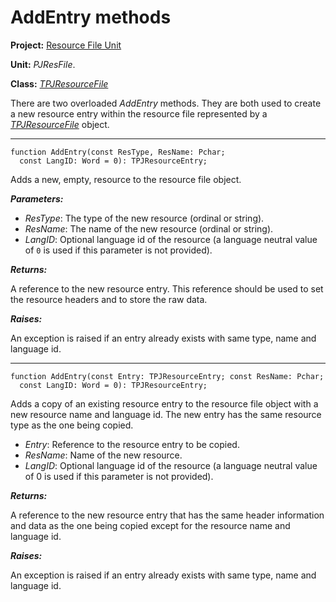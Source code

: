 <a href='Hidden comment: 
$Rev$
$Date$
'></a>

# AddEntry methods #

**Project:** [Resource File Unit](ResFileUnit.md)

**Unit:** _PJResFile_.

**Class:** _[TPJResourceFile](TPJResourceFile.md)_

There are two overloaded _AddEntry_ methods. They are both used to create a new resource entry within the resource file represented by a _[TPJResourceFile](TPJResourceFile.md)_ object.


---


```
function AddEntry(const ResType, ResName: Pchar;
  const LangID: Word = 0): TPJResourceEntry;
```

Adds a new, empty, resource to the resource file object.

**_Parameters:_**

  * _ResType_: The type of the new resource (ordinal or string).
  * _ResName_: The name of the new resource (ordinal or string).
  * _LangID_: Optional language id of the resource (a language neutral value of `0` is used if this parameter is not provided).

**_Returns:_**

A reference to the new resource entry. This reference should be used to set the resource headers and to store the raw data.

**_Raises:_**

An exception is raised if an entry already exists with same type, name and language id.


---


```
function AddEntry(const Entry: TPJResourceEntry; const ResName: Pchar;
  const LangID: Word = 0): TPJResourceEntry;
```

Adds a copy of an existing resource entry to the resource file object with a new resource name and language id. The new entry has the same resource type as the one being copied.

  * _Entry_: Reference to the resource entry to be copied.
  * _ResName_: Name of the new resource.
  * _LangID_: Optional language id of the resource (a language neutral value of 0 is used if this parameter is not provided).

**_Returns:_**

A reference to the new resource entry that has the same header information and data as the one being copied except for the resource name and language id.

**_Raises:_**

An exception is raised if an entry already exists with same type, name and language id.